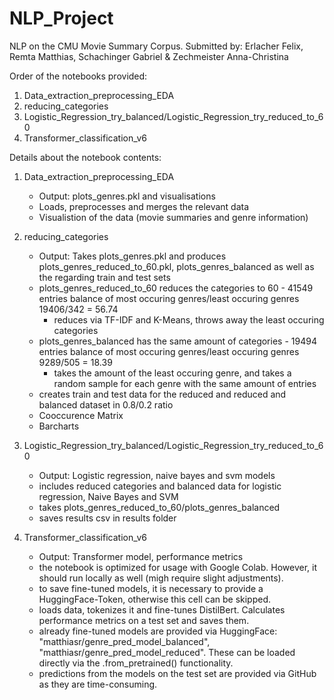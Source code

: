 # NLP_Project
NLP on the CMU Movie Summary Corpus.
Submitted by: Erlacher Felix, Remta Matthias, Schachinger Gabriel & Zechmeister Anna-Christina

Order of the notebooks provided:

1. Data_extraction_preprocessing_EDA
2. reducing_categories
3. Logistic_Regression_try_balanced/Logistic_Regression_try_reduced_to_60
4. Transformer_classification_v6


Details about the notebook contents:

1. Data_extraction_preprocessing_EDA
   - Output: plots_genres.pkl and visualisations
   - Loads, preprocesses and merges the relevant data
   - Visualistion of the data (movie summaries and genre information)

2. reducing_categories
   - Output: Takes plots_genres.pkl and produces plots_genres_reduced_to_60.pkl, plots_genres_balanced as well as the regarding train and test sets
   - plots_genres_reduced_to_60 reduces the categories to 60 - 41549 entries balance of most occuring genres/least occuring genres 19406/342 = 56.74
      - reduces via TF-IDF and K-Means, throws away the least occuring categories
   - plots_genres_balanced has the same amount of categories - 19494 entries balance of most occuring genres/least occuring genres 9289/505 = 18.39
      - takes the amount of the least occuring genre, and takes a random sample for each genre with the same amount of entries
   - creates train and test data for the reduced and reduced and balanced dataset in 0.8/0.2 ratio
   - Cooccurence Matrix
   - Barcharts
     
3. Logistic_Regression_try_balanced/Logistic_Regression_try_reduced_to_60
   - Output: Logistic regression, naive bayes and svm models
   - includes reduced categories and balanced data for logistic regression, Naive Bayes and SVM
   - takes plots_genres_reduced_to_60/plots_genres_balanced
   - saves results csv in results folder

4. Transformer_classification_v6
   - Output: Transformer model, performance metrics
   - the notebook is optimized for usage with Google Colab. However, it should run locally as well (migh require slight adjustments).
   - to save fine-tuned models, it is necessary to provide a HuggingFace-Token, otherwise this cell can be skipped.
   - loads data, tokenizes it and fine-tunes DistilBert. Calculates performance metrics on a test set and saves them.
   - already fine-tuned models are provided via HuggingFace: "matthiasr/genre_pred_model_balanced", "matthiasr/genre_pred_model_reduced". These can be loaded directly via the .from_pretrained() functionality.
   - predictions from the models on the test set are provided via GitHub as they are time-consuming.
   
